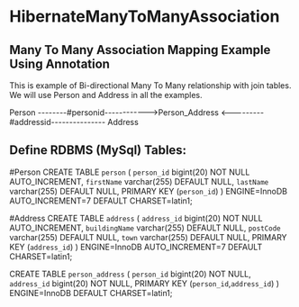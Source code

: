 # HibernateManyToManyAssociation
Many To Many Association Mapping Example Using Annotation
---------------------------------------------------------
This is example of Bi-directional Many To Many relationship with join tables.
We will use Person and Address in all the examples.


Person --------#personid------------>Person_Address <---------#addressid--------------- Address

Define RDBMS (MySql) Tables:
----------------------------
#Person
CREATE TABLE `person` (
  `person_id` bigint(20) NOT NULL AUTO_INCREMENT,
  `firstName` varchar(255) DEFAULT NULL,
  `lastName` varchar(255) DEFAULT NULL,
  PRIMARY KEY (`person_id`)
) ENGINE=InnoDB AUTO_INCREMENT=7 DEFAULT CHARSET=latin1;

#Address
CREATE TABLE `address` (
  `address_id` bigint(20) NOT NULL AUTO_INCREMENT,
  `buildingName` varchar(255) DEFAULT NULL,
  `postCode` varchar(255) DEFAULT NULL,
  `town` varchar(255) DEFAULT NULL,
  PRIMARY KEY (`address_id`)
) ENGINE=InnoDB AUTO_INCREMENT=7 DEFAULT CHARSET=latin1;

CREATE TABLE `person_address` (
  `person_id` bigint(20) NOT NULL,
  `address_id` bigint(20) NOT NULL,
  PRIMARY KEY (`person_id`,`address_id`)
) ENGINE=InnoDB DEFAULT CHARSET=latin1;

